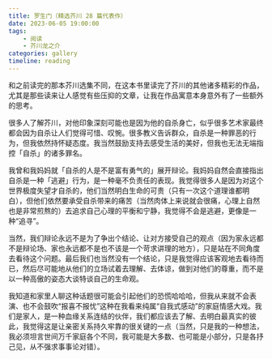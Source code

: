 ```yaml
---
title: 罗生门（精选芥川 28 篇代表作）
date: 2023-06-05 19:00:00
tags:
    - 阅读
    - 芥川龙之介
categories: gallery
timeline: reading
---
```


和之前读完的那本芥川选集不同，在这本书里读完了芥川的其他诸多精彩的作品，尤其是那些读来让人感觉有些压抑的文章，让我在作品寓意本身意外有了一些额外的思考。

很多人了解芥川，对他印象深刻可能也是因为他的自杀身亡，似乎很多艺术家最终都会因为自杀让人们觉得可惜、叹惋。很多教义告诉群众，自杀是一种罪恶的行为，但我依然持怀疑态度。我当然鼓励支持去感受生活的美好，但我也无法无端指控「自杀」的诸多罪名。

我曾和我妈妈就「自杀的人是不是富有勇气的」展开辩论。我妈妈自然会直接指出自杀是一种「逃避」行为，是一种毫不负责任的表现。我觉得很多人是因为对这个世界极度失望才自杀的，他们当然明白生命的可贵（只有一次这个道理谁都明白），但他们依然要承受自杀带来的痛苦（当然肉体上来说就会很痛，心理上自然也是非常煎熬的）去追求自己心理的平衡和宁静，我觉得不会是逃避，更像是一种“追寻”。

当然，我们辩论永远不是为了争出个结论、让对方接受自己的观点（因为家永远都不是辩论场、家也永远都不是也不该是一个苛求讲理的地方），只是站在不同角度去看待这个问题。最后我们也当然没有一个结论，只是我觉得应该客观地去看待而已，然后尽可能地从他们的立场试着去理解、去体谅，做到对他们的尊重，而不是以一种高傲的姿态大谈特谈自己的生命观。

我知道和家里人聊这种话题很可能会引起他们的恐慌哈哈哈，但我从来就不会表演、也不会鼓吹“报喜不报忧”这种在我看来纯属“自我式感动”的家庭情感大戏。我们是家人，是一种血缘关系连结的伙伴，我们都应该去了解、去明白最真实的彼此，我觉得这是让亲密关系持久牢靠的很关键的一点（当然，只是我的一种想法，我必须坦言世间万千家庭各个不同，我可能是大多数、也可能是小部分，只是各抒己见，从不强求事事论对错）。

